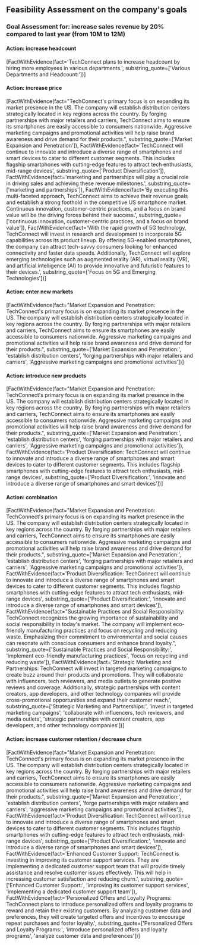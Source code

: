## Feasibility Assessment on the company's goals
### Goal Assessment for: increase sales revenue by 20% compared to last year (from 10M to 12M)
#### Action: increase headcount
[FactWithEvidence(fact='TechConnect plans to increase headcount by hiring more employees in various departments.', substring_quote=['Various Departments and Headcount:'])]
#### Action: increase price
[FactWithEvidence(fact="TechConnect's primary focus is on expanding its market presence in the US. The company will establish distribution centers strategically located in key regions across the country. By forging partnerships with major retailers and carriers, TechConnect aims to ensure its smartphones are easily accessible to consumers nationwide. Aggressive marketing campaigns and promotional activities will help raise brand awareness and drive demand for their products.", substring_quote=['Market Expansion and Penetration']), FactWithEvidence(fact='TechConnect will continue to innovate and introduce a diverse range of smartphones and smart devices to cater to different customer segments. This includes flagship smartphones with cutting-edge features to attract tech enthusiasts, mid-range devices', substring_quote=['Product Diversification']), FactWithEvidence(fact='marketing and partnerships will play a crucial role in driving sales and achieving these revenue milestones.', substring_quote=['marketing and partnerships']), FactWithEvidence(fact='By executing this multi-faceted approach, TechConnect aims to achieve their revenue goals and establish a strong foothold in the competitive US smartphone market. Continuous innovation, customer-centric practices, and a focus on brand value will be the driving forces behind their success.', substring_quote=['continuous innovation, customer-centric practices, and a focus on brand value']), FactWithEvidence(fact='With the rapid growth of 5G technology, TechConnect will invest in research and development to incorporate 5G capabilities across its product lineup. By offering 5G-enabled smartphones, the company can attract tech-savvy consumers looking for enhanced connectivity and faster data speeds. Additionally, TechConnect will explore emerging technologies such as augmented reality (AR), virtual reality (VR), and artificial intelligence (AI) to provide innovative and futuristic features to their devices.', substring_quote=['Focus on 5G and Emerging Technologies'])]
#### Action: enter new markets
[FactWithEvidence(fact="Market Expansion and Penetration: TechConnect's primary focus is on expanding its market presence in the US. The company will establish distribution centers strategically located in key regions across the country. By forging partnerships with major retailers and carriers, TechConnect aims to ensure its smartphones are easily accessible to consumers nationwide. Aggressive marketing campaigns and promotional activities will help raise brand awareness and drive demand for their products.", substring_quote=['Market Expansion and Penetration:', 'establish distribution centers', 'forging partnerships with major retailers and carriers', 'Aggressive marketing campaigns and promotional activities'])]
#### Action: introduce new products
[FactWithEvidence(fact="Market Expansion and Penetration: TechConnect's primary focus is on expanding its market presence in the US. The company will establish distribution centers strategically located in key regions across the country. By forging partnerships with major retailers and carriers, TechConnect aims to ensure its smartphones are easily accessible to consumers nationwide. Aggressive marketing campaigns and promotional activities will help raise brand awareness and drive demand for their products.", substring_quote=['Market Expansion and Penetration:', 'establish distribution centers', 'forging partnerships with major retailers and carriers', 'Aggressive marketing campaigns and promotional activities']), FactWithEvidence(fact='Product Diversification: TechConnect will continue to innovate and introduce a diverse range of smartphones and smart devices to cater to different customer segments. This includes flagship smartphones with cutting-edge features to attract tech enthusiasts, mid-range devices', substring_quote=['Product Diversification:', 'innovate and introduce a diverse range of smartphones and smart devices'])]
#### Action: combination
[FactWithEvidence(fact="Market Expansion and Penetration: TechConnect's primary focus is on expanding its market presence in the US. The company will establish distribution centers strategically located in key regions across the country. By forging partnerships with major retailers and carriers, TechConnect aims to ensure its smartphones are easily accessible to consumers nationwide. Aggressive marketing campaigns and promotional activities will help raise brand awareness and drive demand for their products.", substring_quote=['Market Expansion and Penetration:', 'establish distribution centers', 'forging partnerships with major retailers and carriers', 'Aggressive marketing campaigns and promotional activities']), FactWithEvidence(fact='Product Diversification: TechConnect will continue to innovate and introduce a diverse range of smartphones and smart devices to cater to different customer segments. This includes flagship smartphones with cutting-edge features to attract tech enthusiasts, mid-range devices', substring_quote=['Product Diversification:', 'innovate and introduce a diverse range of smartphones and smart devices']), FactWithEvidence(fact="Sustainable Practices and Social Responsibility: TechConnect recognizes the growing importance of sustainability and social responsibility in today's market. The company will implement eco-friendly manufacturing practices and focus on recycling and reducing waste. Emphasizing their commitment to environmental and social causes can resonate with conscious consumers and enhance brand loyalty.", substring_quote=['Sustainable Practices and Social Responsibility:', 'implement eco-friendly manufacturing practices', 'focus on recycling and reducing waste']), FactWithEvidence(fact='Strategic Marketing and Partnerships: TechConnect will invest in targeted marketing campaigns to create buzz around their products and promotions. They will collaborate with influencers, tech reviewers, and media outlets to generate positive reviews and coverage. Additionally, strategic partnerships with content creators, app developers, and other technology companies will provide cross-promotional opportunities and expand their customer reach.', substring_quote=['Strategic Marketing and Partnerships:', 'invest in targeted marketing campaigns', 'collaborate with influencers, tech reviewers, and media outlets', 'strategic partnerships with content creators, app developers, and other technology companies'])]
#### Action: increase customer retention / decrease churn
[FactWithEvidence(fact="Market Expansion and Penetration: TechConnect's primary focus is on expanding its market presence in the US. The company will establish distribution centers strategically located in key regions across the country. By forging partnerships with major retailers and carriers, TechConnect aims to ensure its smartphones are easily accessible to consumers nationwide. Aggressive marketing campaigns and promotional activities will help raise brand awareness and drive demand for their products.", substring_quote=['Market Expansion and Penetration:', 'establish distribution centers', 'forge partnerships with major retailers and carriers', 'aggressive marketing campaigns and promotional activities']), FactWithEvidence(fact='Product Diversification: TechConnect will continue to innovate and introduce a diverse range of smartphones and smart devices to cater to different customer segments. This includes flagship smartphones with cutting-edge features to attract tech enthusiasts, mid-range devices', substring_quote=['Product Diversification:', 'innovate and introduce a diverse range of smartphones and smart devices']), FactWithEvidence(fact='Enhanced Customer Support: TechConnect is investing in improving its customer support services. They are implementing a dedicated customer support team that will provide timely assistance and resolve customer issues effectively. This will help in increasing customer satisfaction and reducing churn.', substring_quote=['Enhanced Customer Support:', 'improving its customer support services', 'implementing a dedicated customer support team']), FactWithEvidence(fact='Personalized Offers and Loyalty Programs: TechConnect plans to introduce personalized offers and loyalty programs to reward and retain their existing customers. By analyzing customer data and preferences, they will create targeted offers and incentives to encourage repeat purchases and foster loyalty.', substring_quote=['Personalized Offers and Loyalty Programs:', 'introduce personalized offers and loyalty programs', 'analyze customer data and preferences'])]

